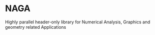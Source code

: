 # NAGA
Highly parallel header-only library for Numerical Analysis, Graphics and geometry related Applications
